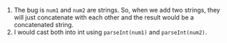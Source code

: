 1. The bug is `num1` and `num2` are strings. So, when we add two strings, they will just concatenate with each other and the result would be a concatenated string.
2. I would cast both into int using `parseInt(num1)` and `parseInt(num2)`.